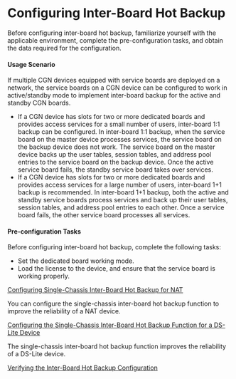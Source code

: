 Configuring Inter-Board Hot Backup
==================================

Before configuring inter-board hot backup, familiarize yourself with the applicable environment, complete the pre-configuration tasks, and obtain the data required for the configuration.

#### Usage Scenario

If multiple CGN devices equipped with service boards are deployed on a network, the service boards on a CGN device can be configured to work in active/standby mode to implement inter-board backup for the active and standby CGN boards.

* If a CGN device has slots for two or more dedicated boards and provides access services for a small number of users, inter-board 1:1 backup can be configured. In inter-board 1:1 backup, when the service board on the master device processes services, the service board on the backup device does not work. The service board on the master device backs up the user tables, session tables, and address pool entries to the service board on the backup device. Once the active service board fails, the standby service board takes over services.
* If a CGN device has slots for two or more dedicated boards and provides access services for a large number of users, inter-board 1+1 backup is recommended. In inter-board 1+1 backup, both the active and standby service boards process services and back up their user tables, session tables, and address pool entries to each other. Once a service board fails, the other service board processes all services.


#### Pre-configuration Tasks

Before configuring inter-board hot backup, complete the following tasks:

* Set the dedicated board working mode.
* Load the license to the device, and ensure that the service board is working properly.


[Configuring Single-Chassis Inter-Board Hot Backup for NAT](../../../../software/nev8r10_vrpv8r16/user/ne/dc_ne_nat_cfg_0036_copy.html)

You can configure the single-chassis inter-board hot backup function to improve the reliability of a NAT device.

[Configuring the Single-Chassis Inter-Board Hot Backup Function for a DS-Lite Device](../../../../software/nev8r10_vrpv8r16/user/ne/dc_ne_ds-lite_cfg_0035_copy.html)

The single-chassis inter-board hot backup function improves the reliability of a DS-Lite device.

[Verifying the Inter-Board Hot Backup Configuration](../../../../software/nev8r10_vrpv8r16/user/ne/dc_ne_cgn-reliability_cfg_0011.html)